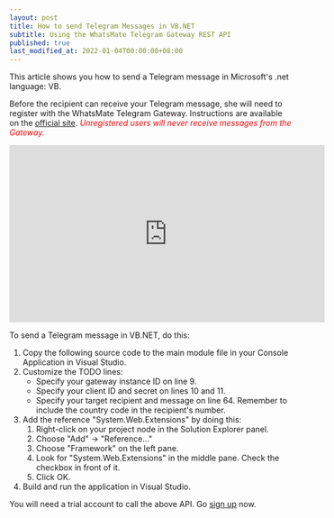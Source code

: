 ```yaml
---
layout: post
title: How to send Telegram Messages in VB.NET
subtitle: Using the WhatsMate Telegram Gateway REST API
published: true
last_modified_at: 2022-01-04T00:00:00+08:00
---
```


This article shows you how to send a Telegram message in Microsoft's .net language: VB.

Before the recipient can receive your Telegram message, she will need to register with the WhatsMate Telegram Gateway. Instructions are available on the [official site](https://www.whatsmate.net/telegram-gateway-api.html). <span style="color:red">*Unregistered users will never receive messages from the Gateway.*</span>


<iframe width="560" height="315" src="https://www.youtube.com/embed/1UMxGpWNY-I?rel=0&cc_load_policy=1" frameborder="0" allowfullscreen></iframe>


To send a Telegram message in VB.NET, do this:

1. Copy the following source code to the main module file in your Console Application in Visual Studio.  <script src="https://gist.github.com/whatsmate/6a1ed2f45241e0b36fc516c3fb6daf49.js"></script>
2. Customize the TODO lines:
   * Specify your gateway instance ID on line 9.
   * Specify your client ID and secret on lines 10 and 11.
   * Specify your target recipient and message on line 64. Remember to include the country code in the recipient's number.
3. Add the reference "System.Web.Extensions" by doing this:
   1. Right-click on your project node in the Solution Explorer panel.
   2. Choose "Add" -> "Reference..."
   3. Choose "Framework" on the left pane.
   4. Look for "System.Web.Extensions" in the middle pane. Check the checkbox in front of it.
   5. Click OK.
4. Build and run the application in Visual Studio.


You will need a trial account to call the above API. Go [sign up](https://www.whatsmate.net/telegram-gateway-api.html) now.


<br>
<script async src="//pagead2.googlesyndication.com/pagead/js/adsbygoogle.js"></script>
<ins class="adsbygoogle"
     style="display:inline-block;width:728px;height:90px"
     data-ad-client="ca-pub-7383487179928477"
     data-ad-slot="6959057004"></ins>
<script>
(adsbygoogle = window.adsbygoogle || []).push({});
</script>
<br>

